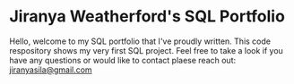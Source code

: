 # Jiranya Weatherford's SQL Portfolio

Hello, welcome to my SQL portfolio that I've proudly written. This code respository shows my very first SQL project. 
Feel free to take a look if you have any questions or would like to contact plaese reach out: jiranyasila@gmail.com
